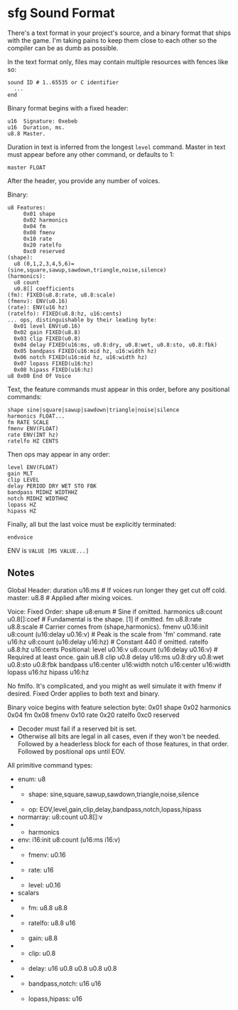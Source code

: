 # sfg Sound Format

There's a text format in your project's source, and a binary format that ships with the game.
I'm taking pains to keep them close to each other so the compiler can be as dumb as possible.

In the text format only, files may contain multiple resources with fences like so:
```
sound ID # 1..65535 or C identifier
  ...
end
```

Binary format begins with a fixed header:
```
u16  Signature: 0xebeb
u16  Duration, ms.
u8.8 Master.
```
Duration in text is inferred from the longest `level` command.
Master in text must appear before any other command, or defaults to 1:
```
master FLOAT
```

After the header, you provide any number of voices.

Binary:
```
u8 Features:
     0x01 shape
     0x02 harmonics
     0x04 fm
     0x08 fmenv
     0x10 rate
     0x20 ratelfo
     0xc0 reserved
(shape):
  u8 (0,1,2,3,4,5,6)=(sine,square,sawup,sawdown,triangle,noise,silence)
(harmonics):
  u8 count
  u0.8[] coefficients
(fm): FIXED(u8.8:rate, u8.8:scale)
(fmenv): ENV(u0.16)
(rate): ENV(u16 hz)
(ratelfo): FIXED(u8.8:hz, u16:cents)
... ops, distinguishable by their leading byte:
  0x01 level ENV(u0.16)
  0x02 gain FIXED(u8.8)
  0x03 clip FIXED(u0.8)
  0x04 delay FIXED(u16:ms, u0.8:dry, u0.8:wet, u0.8:sto, u0.8:fbk)
  0x05 bandpass FIXED(u16:mid hz, u16:width hz)
  0x06 notch FIXED(u16:mid hz, u16:width hz)
  0x07 lopass FIXED(u16:hz)
  0x08 hipass FIXED(u16:hz)
u8 0x00 End Of Voice
```

Text, the feature commands must appear in this order, before any positional commands:
```
shape sine|square|sawup|sawdown|triangle|noise|silence
harmonics FLOAT...
fm RATE SCALE
fmenv ENV(FLOAT)
rate ENV(INT hz)
ratelfo HZ CENTS
```

Then ops may appear in any order:
```
level ENV(FLOAT)
gain MLT
clip LEVEL
delay PERIOD DRY WET STO FBK
bandpass MIDHZ WIDTHHZ
notch MIDHZ WIDTHHZ
lopass HZ
hipass HZ
```

Finally, all but the last voice must be explicitly terminated:
```
endvoice
```

ENV is `VALUE [MS VALUE...]`

## Notes

Global Header:
  duration u16:ms # If voices run longer they get cut off cold.
  master: u8.8    # Applied after mixing voices.
  
Voice:
  Fixed Order:
    shape u8:enum                                 # Sine if omitted.
    harmonics u8:count u0.8[]:coef                # Fundamental is the shape. [1] if omitted.
    fm u8.8:rate u8.8:scale                       # Carrier comes from (shape,harmonics).
    fmenv u0.16:init u8:count (u16:delay u0.16:v) # Peak is the scale from 'fm' command.
    rate u16:hz u8:count (u16:delay u16:hz)       # Constant 440 if omitted.
    ratelfo u8.8:hz u16:cents
  Positional:
    level u0.16:v u8:count (u16:delay u0.16:v)    # Required at least once.
    gain u8.8
    clip u0.8
    delay u16:ms u0.8:dry u0.8:wet u0.8:sto u0.8:fbk
    bandpass u16:center u16:width
    notch u16:center u16:width
    lopass u16:hz
    hipass u16:hz
    
No fmlfo. It's complicated, and you might as well simulate it with fmenv if desired.
Fixed Order applies to both text and binary.

Binary voice begins with feature selection byte:
  0x01 shape
  0x02 harmonics
  0x04 fm
  0x08 fmenv
  0x10 rate
  0x20 ratelfo
  0xc0 reserved
  - Decoder must fail if a reserved bit is set.
  - Otherwise all bits are legal in all cases, even if they won't be needed.
Followed by a headerless block for each of those features, in that order.
Followed by positional ops until EOV.

All primitive command types:
  - enum: u8
  - - shape: sine,square,sawup,sawdown,triangle,noise,silence
  - - op: EOV,level,gain,clip,delay,bandpass,notch,lopass,hipass
  - normarray: u8:count u0.8[]:v
  - - harmonics
  - env: i16:init u8:count (u16:ms i16:v)
  - - fmenv: u0.16
  - - rate: u16
  - - level: u0.16
  - scalars
  - - fm: u8.8 u8.8
  - - ratelfo: u8.8 u16
  - - gain: u8.8
  - - clip: u0.8
  - - delay: u16 u0.8 u0.8 u0.8 u0.8
  - - bandpass,notch: u16 u16
  - - lopass,hipass: u16
